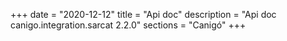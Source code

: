 +++
date        = "2020-12-12"
title       = "Api doc"
description = "Api doc canigo.integration.sarcat 2.2.0"
sections    = "Canigó"
+++